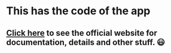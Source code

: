 # This has the code of the app

## [Click here](https://elect-app.github.io/) to see the official website for documentation, details and other stuff. :smiley: